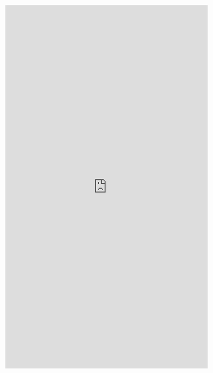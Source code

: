 <iframe src="https://docs.google.com/forms/d/e/1FAIpQLSf_2Hrj71UvzlXTgml7_NYbgt3WXen1oxwqflTeXDApRT272Q/viewform?embedded=true" width="640" height="1150" frameborder="0" marginheight="0" marginwidth="0">Loading…</iframe>
